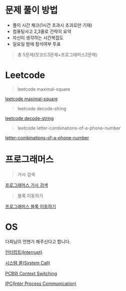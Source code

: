 # 문제 풀이 방법

- 풀이 시간 체크(1시간 초과시 초과로만 기재)
- 컴퓨팅사고 2,3줄로 간략히 요약
- 자신이 생각하는 시간복잡도
- 일요일 밤에 참석여부 투표 

> 총 5문제(릿코드3문제+프로그래머스2문제) 

# Leetcode

> leetcode maximal-square

[leetcode maximal-square](https://leetcode.com/problems/maximal-square/)

> leetcode decode-string

[leetcode decode-string](https://leetcode.com/problems/decode-string/)

> leetcode letter-combinations-of-a-phone-number

[letter-combinations-of-a-phone-number](https://leetcode.com/problems/letter-combinations-of-a-phone-number/)

# 프로그래머스

> 가사 검색

[프로그래머스 가사 검색](https://programmers.co.kr/learn/courses/30/lessons/60060)

> 블록 이동하기

[프로그래머스 블록 이동하기](https://programmers.co.kr/learn/courses/30/lessons/60063)

# OS

다희님이 언젠가 해주신다고 합니다.

[인터럽트(Interrupt)](https://github.com/gyoogle/tech-interview-for-developer/blob/master/Computer%20Science/Operating%20System/Interrupt.md)

[시스템 콜(System Call)](https://github.com/gyoogle/tech-interview-for-developer/blob/master/Computer%20Science/Operating%20System/%5BOS%5D%20System%20Call%20(Fork%20Wait%20Exec).md)

[PCB와 Context Switching](https://github.com/gyoogle/tech-interview-for-developer/blob/master/Computer%20Science/Operating%20System/PCB%20%26%20Context%20Switcing.md)

[IPC(Inter Process Communication)](https://github.com/gyoogle/tech-interview-for-developer/blob/master/Computer%20Science/Operating%20System/IPC(Inter%20Process%20Communication).md)
